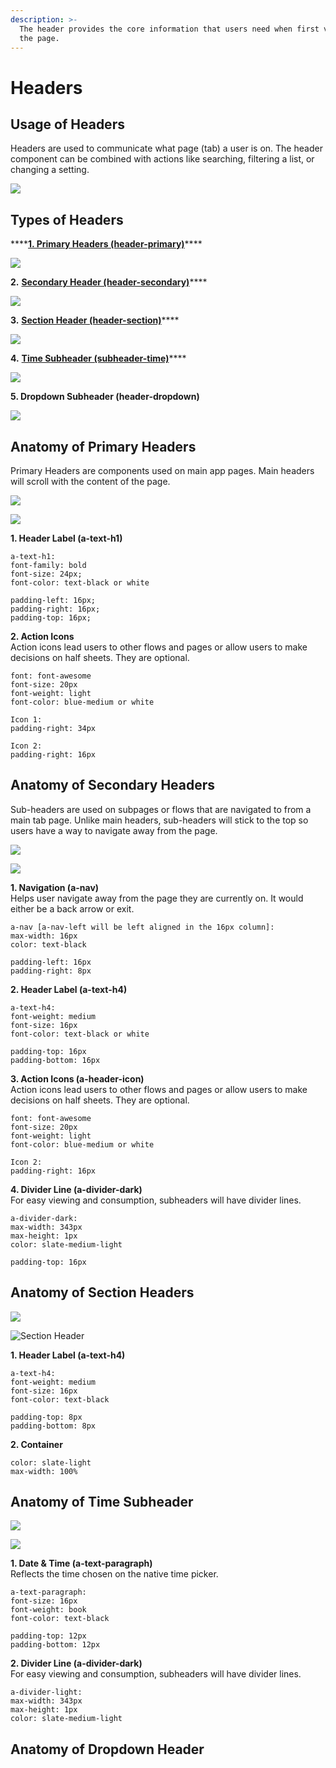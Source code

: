 ```yaml
---
description: >-
  The header provides the core information that users need when first viewing
  the page.
---
```


# Headers

## Usage of Headers

Headers are used to communicate what page \(tab\) a user is on. The header component can be combined with actions like searching, filtering a list, or changing a setting.

![](../.gitbook/assets/header-overview.png)

## Types of Headers

\*\*\*\*[**1. Primary Headers \(header-primary\)**](headers-1.md#main-headers)\*\*\*\*

![](../.gitbook/assets/primary-header.png)

**2.** [**Secondary Header \(header-secondary\)**](headers-1.md#secondary-headers)\*\*\*\*

![](../.gitbook/assets/secondary-header.png)

**3.** [**Section Header \(header-section\)**](headers-1.md#section-headers)\*\*\*\*

![](../.gitbook/assets/section-header%20%282%29.png)

**4.** [**Time Subheader \(subheader-time\)**](headers-1.md#time-subheader)\*\*\*\*

![](../.gitbook/assets/time-subheader%20%281%29.png)

**5. Dropdown Subheader \(header-dropdown\)**

![](../.gitbook/assets/dropdown-header.png)

## Anatomy of Primary Headers

Primary Headers are components used on main app pages. Main headers will scroll with the content of the page.

![](https://blobscdn.gitbook.com/v0/b/gitbook-28427.appspot.com/o/assets%2F-LPWP46krdBhvVZjXTI3%2F-Lvq_NpE1vtoqF2ZbFqQ%2F-Lvqdab7hZbRlaQOJcnm%2FPrimary%20Header.png?alt=media&token=3b668d7f-d677-4684-a392-440a924111bd)

![](../.gitbook/assets/main-header-image.png)

**1. Header Label \(a-text-h1\)**

```text
a-text-h1:
font-family: bold
font-size: 24px;
font-color: text-black or white

padding-left: 16px;
padding-right: 16px;
padding-top: 16px;
```

**2.  Action Icons**  
Action icons lead users to other flows and pages or allow users to make decisions on half sheets. They are optional. 

```text
font: font-awesome
font-size: 20px
font-weight: light
font-color: blue-medium or white

Icon 1:
padding-right: 34px

Icon 2:
padding-right: 16px
```

## Anatomy of Secondary Headers

Sub-headers are used on subpages or flows that are navigated to from a main tab page. Unlike main headers, sub-headers will stick to the top so users have a way to navigate away from the page.

![](https://blobscdn.gitbook.com/v0/b/gitbook-28427.appspot.com/o/assets%2F-LPWP46krdBhvVZjXTI3%2F-Lvq_NpE1vtoqF2ZbFqQ%2F-LvqdgGsXffvXeUdPXLa%2FSecondary%20Header.png?alt=media&token=00944979-061f-45be-90eb-b959acf384a4)

![](../.gitbook/assets/subheader-image.png)

**1. Navigation \(a-nav\)**  
Helps user navigate away from the page they are currently on. It would either be a back arrow or exit.  

```
a-nav [a-nav-left will be left aligned in the 16px column]:
max-width: 16px
color: text-black

padding-left: 16px
padding-right: 8px
```

**2. Header Label \(a-text-h4\)**

```text
a-text-h4:
font-weight: medium
font-size: 16px
font-color: text-black or white

padding-top: 16px
padding-bottom: 16px
```

**3.  Action Icons \(a-header-icon\)**  
Action icons lead users to other flows and pages or allow users to make decisions on half sheets. They are optional.

```text
font: font-awesome
font-size: 20px
font-weight: light
font-color: blue-medium or white

Icon 2:
padding-right: 16px
```

**4. Divider Line \(a-divider-dark\)**  
For easy viewing and consumption, subheaders will have divider lines.

```text
a-divider-dark:
max-width: 343px
max-height: 1px
color: slate-medium-light

padding-top: 16px
```

## Anatomy of Section Headers

![](https://blobscdn.gitbook.com/v0/b/gitbook-28427.appspot.com/o/assets%2F-LPWP46krdBhvVZjXTI3%2F-Lvq_NpE1vtoqF2ZbFqQ%2F-LvqdvdmGD2NamEeoLM5%2FSection%20Header.png?alt=media&token=38aca531-ac1c-481b-83b6-8048f1fafbb5)

![Section Header](../.gitbook/assets/section-headers.png)

**1. Header Label \(a-text-h4\)**

```text
a-text-h4:
font-weight: medium
font-size: 16px
font-color: text-black

padding-top: 8px
padding-bottom: 8px
```

**2. Container**

```text
color: slate-light
max-width: 100% 
```

## Anatomy of Time Subheader

![](https://blobscdn.gitbook.com/v0/b/gitbook-28427.appspot.com/o/assets%2F-LPWP46krdBhvVZjXTI3%2F-Lvq_NpE1vtoqF2ZbFqQ%2F-Lvqdn4XnXbWlKjTQ_XU%2FTime%20Subheader.png?alt=media&token=e6413e36-89b9-412c-8236-81069c7a6c2c)

![](../.gitbook/assets/time-subheader.png)

**1. Date & Time \(a-text-paragraph\)**  
Reflects the time chosen on the native time picker.

```text
a-text-paragraph:
font-size: 16px
font-weight: book
font-color: text-black

padding-top: 12px
padding-bottom: 12px
```

**2. Divider Line \(a-divider-dark\)**  
For easy viewing and consumption, subheaders will have divider lines.

```text
a-divider-light:
max-width: 343px
max-height: 1px
color: slate-medium-light
```

## Anatomy of Dropdown Header

